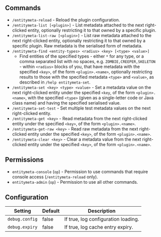 Commands
--------
 * `/entitymeta-reload` - Reload the plugin configuration.
 * `/entitymeta-list [<plugin>]` - List metadata attached to the next 
   right-clicked entity, optionally restricting it to that owned by a 
   specific plugin.
 * `/entitymeta-list-raw [<plugin>]` - List raw metadata attached to 
   the next right-clicked entity, optionally restricting it to that 
   owned by a specific plugin. Raw metadata is the serialised form 
   of metadata.
 * `/entitymeta-find <entity-types> <radius> <key> [<type> <value>]` 
   - Find entities of the specified types - either `*` for any type, 
   or a comma separated list with no spaces, e.g. `ZOMBIE,CREEPER,SKELETON` -
   within `<radius>` blocks of you, that have metadata with the specified 
   `<key>`, of the form `<plugin>.<name>`, optionally restricting results 
   to those with the specified metadata `<type>` and `<value>`, as 
   described in `/help entitymeta-set`.
 * `/entitymeta-set <key> <type> <value>` - Set a metadata value
   on the next right-clicked entity under the specified `<key`, of
   the form `<plugin>.<name>`, with the specified `<type>` (given 
   as a single-letter code or Java class name) and having the 
   specified serialised value.
 * `/entitymeta-set-test` - Set multiple test metadata values on 
   the next right-clicked entity.
 * `/entitymeta-get <key>` - Read metadata from the next right-clicked
   entity under the specified `<key>`, of the form `<plugin>.<name>`.   
 * `/entitymeta-get-raw <key>` - Read raw metadata from the next 
   right-clicked entity under the specified `<key>`, of the form 
   `<plugin>.<name>`.
 * `/entitymeta-clear <key>` - Clear a metadata value from the next 
   right-clicked entity under the specified `<key>`, of the form 
   `<plugin>.<name>`.


Permissions
-----------
 * `entitymeta-console` (`op`) - Permission to use commands that require console access (`/entitymeta-reload` only).
 * `entitymeta-admin` (`op`) - Permission to use all other commands.

 
 Configuration
 -------------
 
 | Setting         | Default | Description                         |
 | --------------- | ------  | ----------------------------------- |
 | `debug.config`  | false   | If true, log configuration loading. |
 | `debug.expiry`  | false   | If true, log cache entry expiry.    |